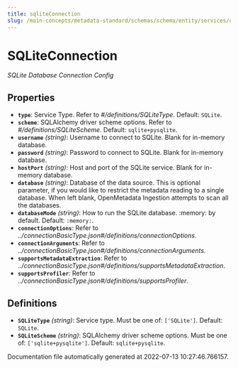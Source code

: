 ```yaml
---
title: sqliteConnection
slug: /main-concepts/metadata-standard/schemas/schema/entity/services/connections/database
---
```


# SQLiteConnection

*SQLite Database Connection Config*

## Properties

- **`type`**: Service Type. Refer to *#/definitions/SQLiteType*. Default: `SQLite`.
- **`scheme`**: SQLAlchemy driver scheme options. Refer to *#/definitions/SQLiteScheme*. Default: `sqlite+pysqlite`.
- **`username`** *(string)*: Username to connect to SQLite. Blank for in-memory database.
- **`password`** *(string)*: Password to connect to SQLite. Blank for in-memory database.
- **`hostPort`** *(string)*: Host and port of the SQLite service. Blank for in-memory database.
- **`database`** *(string)*: Database of the data source. This is optional parameter, if you would like to restrict the metadata reading to a single database. When left blank, OpenMetadata Ingestion attempts to scan all the databases.
- **`databaseMode`** *(string)*: How to run the SQLite database. :memory: by default. Default: `:memory:`.
- **`connectionOptions`**: Refer to *../connectionBasicType.json#/definitions/connectionOptions*.
- **`connectionArguments`**: Refer to *../connectionBasicType.json#/definitions/connectionArguments*.
- **`supportsMetadataExtraction`**: Refer to *../connectionBasicType.json#/definitions/supportsMetadataExtraction*.
- **`supportsProfiler`**: Refer to *../connectionBasicType.json#/definitions/supportsProfiler*.
## Definitions

- **`SQLiteType`** *(string)*: Service type. Must be one of: `['SQLite']`. Default: `SQLite`.
- **`SQLiteScheme`** *(string)*: SQLAlchemy driver scheme options. Must be one of: `['sqlite+pysqlite']`. Default: `sqlite+pysqlite`.


Documentation file automatically generated at 2022-07-13 10:27:46.766157.
